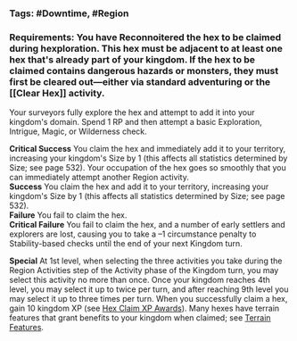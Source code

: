 ### Tags: #Downtime, #Region

### Requirements: You have Reconnoitered the hex to be claimed during hexploration. This hex must be adjacent to at least one hex that's already part of your kingdom. If the hex to be claimed contains dangerous hazards or monsters, they must first be cleared out—either via standard adventuring or the [[Clear Hex]] activity.

Your surveyors fully explore the hex and attempt to add it into your kingdom's domain. Spend 1 RP and then attempt a basic Exploration, Intrigue, Magic, or Wilderness check.  

**Critical Success** You claim the hex and immediately add it to your territory, increasing your kingdom's Size by 1 (this affects all statistics determined by Size; see page 532). Your occupation of the hex goes so smoothly that you can immediately attempt another Region activity.  
**Success** You claim the hex and add it to your territory, increasing your kingdom's Size by 1 (this affects all statistics determined by Size; see page 532).  
**Failure** You fail to claim the hex.  
**Critical Failure** You fail to claim the hex, and a number of early settlers and explorers are lost, causing you to take a –1 circumstance penalty to Stability-based checks until the end of your next Kingdom turn.  
  
**Special** At 1st level, when selecting the three activities you take during the Region Activities step of the Activity phase of the Kingdom turn, you may select this activity no more than once. Once your kingdom reaches 4th level, you may select it up to twice per turn, and after reaching 9th level you may select it up to three times per turn. When you successfully claim a hex, gain 10 kingdom XP (see [Hex Claim XP Awards](https://2e.aonprd.com/Rules.aspx?ID=1815)). Many hexes have terrain features that grant benefits to your kingdom when claimed; see [Terrain Features](https://2e.aonprd.com/Rules.aspx?ID=1791).
